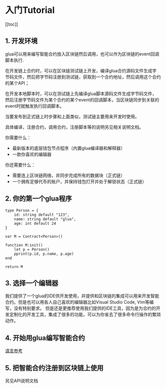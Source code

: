 入门Tutorial
===================

[[toc]]

## 1. 开发环境

glua可以用来编写智能合约放入区块链然后调用，也可以作为区块链的event回调脚本执行.

在开发链上合约时，可以在区块链测试链上开发，编译glua合约源码文件生成字节码文件，然后把字节码注册到测试链，获取到一个合约地址，然后调用这个合约的某个API；

在开发本地脚本时，可以在测试链上先编译glua脚本源码文件生成字节码文件，然后注册字节码文件为某个合约的某个event的回调脚本，当区块链同步到关联的event时就触发执行回调脚本。

当要发布到正式链上时步骤和上面类似，测试链主要用来开发时使用。

具体编译，注册合约，调用合约，注册脚本等的说明另见相关说明文档。

你需要什么：

* 最新版本的底层钱包节点程序（内置glua编译器和解释器）
* 一款你喜欢的编辑器


你还需要什么：

* 需要连上区块链网络，并同步完成所有的数据块（正式链）
* 一个拥有足够代币的账户，并保持钱包打开并处于解锁状态（正式链）


## 2. 你的第一个glua程序



    type Person = {
        id: string default "123",
        name: string default "glua",
        age: int default 24
    }

    var M = Contract<Person>()

    function M:init()
        let p = Person()
        pprint(p.id, p.name, p.age)
    end

    return M


## 3. 选择一个编辑器

我们提供了一个glua的IDE供开发使用，并提供和区块链的集成可以用来开发智能合约。但是也可以用各人自己喜欢的编辑器比如Visual Studio Code, Vim等编写，没有特别要求。
但是还是更推荐使用我们提供的IDE工具，因为是为合约的开发定制化的开发工具，集成了很多的功能，可以为你省去了很多命令行操作的繁琐动作。


## 4. 开始用glua编写智能合约

[语言参考](/zh/dev/glua/language-reference)

## 5. 把智能合约注册到区块链上使用


另见API说明文档
